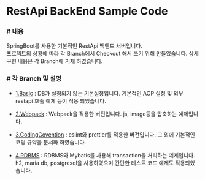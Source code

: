# RestApi BackEnd Sample Code

### # 내용
SpringBoot를 사용한 기본적인 RestApi 백엔드 서버입니다. <br/>
프로젝트의 상황에 따라 각 Branch에서 Checkout 해서 쓰기 위해 만들었습니다. 상세 구현 내용은 각 Branch에 기재 하였습니다.

### # 각 Branch 및 설명
- [1.Basic](https://github.com/reolinodev/back-boot-setting/tree/1.Basic)
: DB가 설정되지 않는 기본설정입니다. 기본적인 AOP 설정 및 외부 restapi 호출 예제 등이 적용 되었습니다.

- [2.Webpack](https://github.com/reolinodev/back-boot-setting/tree/2.Webpack)
: Webpack을 적용한 버전입니다. js, image등을 압축하는 예제입니다.

- [3.CodingCovention](https://github.com/reolinodev/back-boot-setting/tree/3.CodingCovention)
: eslint와 prettier를 적용한 버전입니다. 그 외에 기본적인 코딩 규약을 문서화 하였습니다.

- [4.RDBMS](https://github.com/reolinodev/back-boot-setting/tree/4.RDBMS)
: RDBMS와 Mybatis를 사용해 transaction을 처리하는 예제입니다. h2, maria db, postgresql을 사용하였으며 간단한 테스트 코드 예제도 적용되었습니다.







